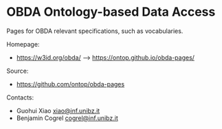 OBDA Ontology-based Data Access
===

Pages for OBDA relevant specifications, such as vocabularies.


Homepage:
* https://w3id.org/obda/ --> https://ontop.github.io/obda-pages/

Source:
* https://github.com/ontop/obda-pages

Contacts: 
* Guohui Xiao <xiao@inf.unibz.it>
* Benjamin Cogrel <cogrel@inf.unibz.it>
